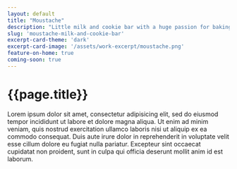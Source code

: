 ```yaml
---
layout: default
title: "Moustache"
description: "Little milk and cookie bar with a huge passion for baking the freshest and yummiest cookies around town"
slug: 'moustache-milk-and-cookie-bar'
excerpt-card-theme: 'dark'
excerpt-card-image: '/assets/work-excerpt/moustache.png'
feature-on-home: true
coming-soon: true
---
```

# {{page.title}}
Lorem ipsum dolor sit amet, consectetur adipisicing elit, sed do eiusmod tempor incididunt ut labore et dolore magna aliqua. Ut enim ad minim veniam, quis nostrud exercitation ullamco laboris nisi ut aliquip ex ea commodo consequat. Duis aute irure dolor in reprehenderit in voluptate velit esse cillum dolore eu fugiat nulla pariatur. Excepteur sint occaecat cupidatat non proident, sunt in culpa qui officia deserunt mollit anim id est laborum.
